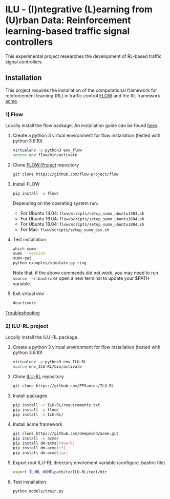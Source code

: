 # ILU - (I)ntegrative (L)earning from (U)rban Data: Reinforcement learning-based traffic signal controllers

This experimental project researches the development of RL-based traffic signal controllers.

## Installation 
This project requires the installation of the computational framework for reinforcement learning (RL) in traffic control [FLOW](https://github.com/flow-project/flow) and the RL framework [acme](https://github.com/deepmind/acme).

### 1) Flow 
Locally install the flow package. An installation guide can be found [here](https://flow.readthedocs.io/en/latest/flow_setup.html).
 1. Create a python 3 virtual environment for flow installation (tested with python 3.6.10)
	```bash
	virtualenv -p python3 env_flow
	source env_flow/bin/activate
	```
 2. Clone [FLOW-Project](https://github.com/flow-project/flow) repository
	```bash
	git clone https://github.com/flow-project/flow
	```
 3. Install FLOW
	```bash
	pip install -e flow/
	```
	Depending on the operating system run:
	- For Ubuntu 14.04:
		```flow/scripts/setup_sumo_ubuntu1404.sh```
	- For Ubuntu 16.04:
		```flow/scripts/setup_sumo_ubuntu1604.sh```
	- For Ubuntu 18.04:
		```flow/scripts/setup_sumo_ubuntu1804.sh```
	- For Mac:
		```flow/scripts/setup_sumo_osx.sh```

4. Test installation		
	```bash
	which sumo
	sumo --version
	sumo-gui
	python examples/simulate.py ring
	```
	Note that, if the above commands did not work, you may need to run `source  ~/.bashrc` or open a 		new terminal to update your $PATH variable.
5. Exit virtual env	
	```bash
	deactivate
	```
 [Troubleshooting](https://flow.readthedocs.io/en/latest/flow_setup.html)
	
### 2) ILU-RL project
Locally install the ILU-RL package.
 1. Create a python 3 virtual environment for flow installation (tested with python 3.6.10)
	```bash
	virtualenv -p python3 env_ILU-RL
	source env_ILU-RL/bin/activate
	```
 2. Clone [ILU-RL](https://github.com/PPSantos/ILU-RL) repository
	```bash
	git clone https://github.com/PPSantos/ILU-RL
	```
3. Install packages
	```bash
	pip install -r ILU-RL/requirements.txt
	pip install -e flow/
	pip install -e ILU-RL/
	```
4. Install acme framework
	```bash
	git clone https://github.com/deepmind/acme.git
	pip install -e acme/
	pip install dm-acme[reverb]
	pip install dm-acme[tf]
	pip install dm-acme[jax]
	```
4. Export root ILU-RL directory enviroment variable (configure .bashrc file)
	```bash
	export ILURL_HOME=path/to/ILU-RL/root/dir
	```
5. Test installation
	```bash
	python models/train.py 
	```
